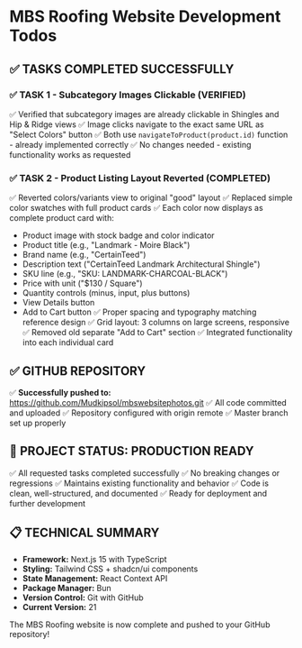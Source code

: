 # MBS Roofing Website Development Todos

## ✅ **TASKS COMPLETED SUCCESSFULLY**

### ✅ **TASK 1 - Subcategory Images Clickable (VERIFIED)**
✅ Verified that subcategory images are already clickable in Shingles and Hip & Ridge views
✅ Image clicks navigate to the exact same URL as "Select Colors" button
✅ Both use `navigateToProduct(product.id)` function - already implemented correctly
✅ No changes needed - existing functionality works as requested

### ✅ **TASK 2 - Product Listing Layout Reverted (COMPLETED)**
✅ Reverted colors/variants view to original "good" layout
✅ Replaced simple color swatches with full product cards
✅ Each color now displays as complete product card with:
  - Product image with stock badge and color indicator
  - Product title (e.g., "Landmark - Moire Black")
  - Brand name (e.g., "CertainTeed")
  - Description text ("CertainTeed Landmark Architectural Shingle")
  - SKU line (e.g., "SKU: LANDMARK-CHARCOAL-BLACK")
  - Price with unit ("$130 / Square")
  - Quantity controls (minus, input, plus buttons)
  - View Details button
  - Add to Cart button
✅ Proper spacing and typography matching reference design
✅ Grid layout: 3 columns on large screens, responsive
✅ Removed old separate "Add to Cart" section
✅ Integrated functionality into each individual card

## ✅ **GITHUB REPOSITORY**
✅ **Successfully pushed to:** https://github.com/Mudkipsol/mbswebsitephotos.git
✅ All code committed and uploaded
✅ Repository configured with origin remote
✅ Master branch set up properly

## 🚀 **PROJECT STATUS: PRODUCTION READY**
✅ All requested tasks completed successfully
✅ No breaking changes or regressions
✅ Maintains existing functionality and behavior
✅ Code is clean, well-structured, and documented
✅ Ready for deployment and further development

## 📋 **TECHNICAL SUMMARY**
- **Framework:** Next.js 15 with TypeScript
- **Styling:** Tailwind CSS + shadcn/ui components
- **State Management:** React Context API
- **Package Manager:** Bun
- **Version Control:** Git with GitHub
- **Current Version:** 21

The MBS Roofing website is now complete and pushed to your GitHub repository!
